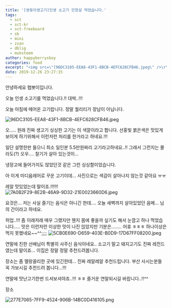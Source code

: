 ```yaml
---
title: '[쌍둥이생고기]인생 소고기 안창살 먹었습니다.'
tags:
  - sct
  - sct-kr
  - sct-freeboard
  - sb
  - mini
  - zzan
  - dblig
  - muksteem
author: happyberrysboy
categories: food
excerpt: "<img src=\"[96DC3105-EEA8-43F1-8BCB-4EFC628CFB46.jpeg\" />\r\n안녕하세요 햅뽀이입니다.  오늘 인생 소고기를 먹었습니다.!! 대박..!!!  오늘 아침에 떼어온 고기랍니다. 정말 퀄리티가 장남이 아닙니다.   !](  오..... 원래 진짜 생고기 싱싱한 고기는 이 색깔이라고 합니다. 선홍빛 붉은색은 맛있게 보이게 하기위해서 이런저런 처리를 한거라고 하네요.!!!  일단 설명한판 들으니 최소 일인분 5.5만원짜리 고기....."
date: 2019-12-26 23:27:15
---
```


안녕하세요 햅뽀이입니다.

오늘 인생 소고기를 먹었습니다.!! 대박..!!!

오늘 아침에 떼어온 고기랍니다. 정말 퀄리티가 장남이 아닙니다. 

![96DC3105-EEA8-43F1-8BCB-4EFC628CFB46.jpeg](https://cdn.steemitimages.com/DQmNasnvBexKiGNL8WZHLqqndjc6uHqzfkPDJ7APLbMVidJ/96DC3105-EEA8-43F1-8BCB-4EFC628CFB46.jpeg)

오..... 원래 진짜 생고기 싱싱한 고기는 이 색깔이라고 합니다. 선홍빛 붉은색은 맛있게 보이게 하기위해서 이런저런 처리를 한거라고 하네요.!!!

일단 설명한판 들으니 최소 일인분 5.5만원짜리 고기라고하네요..!! 그래서 그런지는 몰라도(?) 오우.... 찰기가 살아 있는것이...

냉장고에 들어가지도 않았던것 같은 그런 싱싱함이었습니다.


아 이게 미디움레어로 꾸운 고기이데... 사진으로는 색감이 살아나지 않는것 같아요 ㅠㅠ

레알 맛있었는데 말이죠.!!!!!!
![7A0B2F29-8E2B-46A9-9D32-21E0023660D6.jpeg](https://cdn.steemitimages.com/DQmfX321iFXHTMR5YRa4mqoVckM6b4iZxeExyUHYgY5wezq/7A0B2F29-8E2B-46A9-9D32-21E0023660D6.jpeg)


요것은... 저는 사실 즐기는 음식은 아니긴 한데....
오늘 새벽까지 살아있었던 음메... 님의 간이라고 하네요. 

허업..!!! 좀 이래저래 매우 그랬지만 웬지 몸에 좋을까 싶기도 해서 눈깜고 하나 먹었습니다..... 맛은 이런저런 이상한 맛이 나진 읺았지만 기분은........ 어휴 ㅎㅎㅎ 하나이상은 먹지 못했네요~~^^;;;;
![5CB0E690-D659-403E-B0D9-17D67FF08200.jpeg](https://cdn.steemitimages.com/DQmeLXrYS6jQSnFkK5gwg69EmnwGEwE9Q1o1DqJy8FdUV5b/5CB0E690-D659-403E-B0D9-17D67FF08200.jpeg)


연말에 친한 선배님이 특별히 사주신 음식이네요.. 
소고기 말고 돼지고기도 진짜 레전드였는데 말이죠... 이집은 정말 정말 추천드려봅니다.

장소는 좀 멜랑꼴리한 곳에 있긴한데... 진짜 레알레알 추천드립니다. 부산 사시는분들 꼭 가보시길 추천드려 봅니다...!!!

연말에 맛난고기한번 드셔보셔야죠..!!! ㅎㅎ 즐거운 연말되시길 바랍니다..!!^^

장소

![277E7065-7FF9-4524-906B-14BC0D416105.png](https://cdn.steemitimages.com/DQmQRHRAXgDkRHTSZAmqzV3te8KW77VgcgSRnoTFiEcjPnH/277E7065-7FF9-4524-906B-14BC0D416105.png)